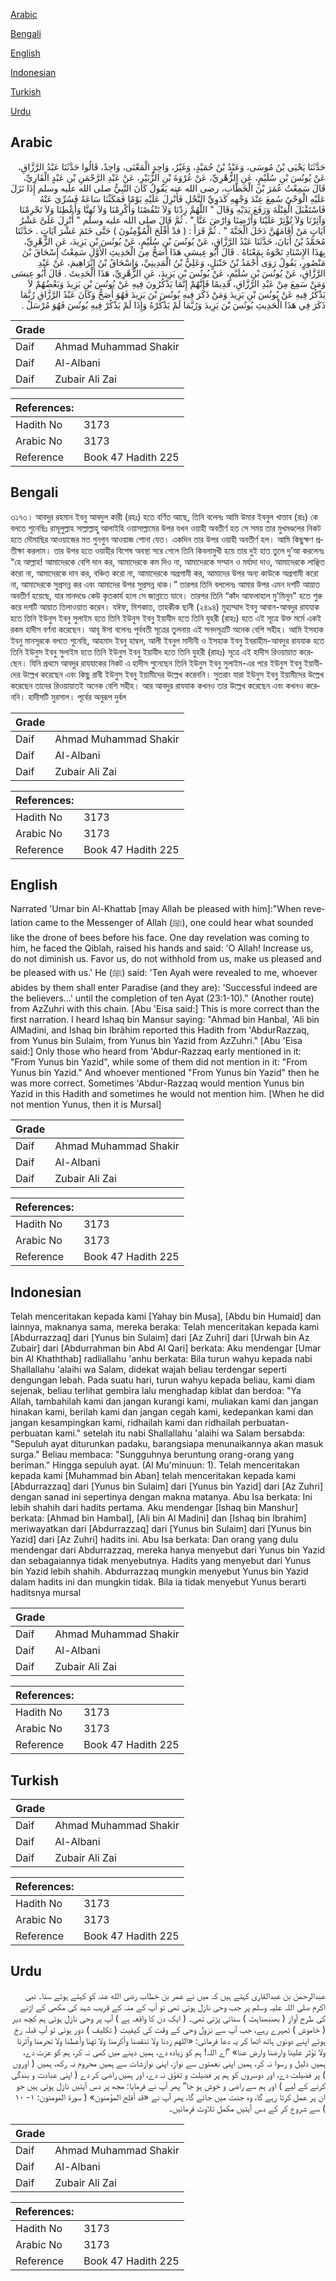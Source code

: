 [Arabic](#arabic)

[Bengali](#bengali)

[English](#english)

[Indonesian](#indonesian)

[Turkish](#turkish)

[Urdu](#urdu)

## Arabic


<div dir="rtl" lang="ar" style={{fontSize:'larger',backgroundColor:'#f8f9fa',padding:20}}>
حَدَّثَنَا يَحْيَى بْنُ مُوسَى، وَعَبْدُ بْنُ حُمَيْدٍ، وَغَيْرُ، وَاحِدٍ الْمَعْنَى، وَاحِدٌ، قَالُوا حَدَّثَنَا عَبْدُ الرَّزَّاقِ، عَنْ يُونُسَ بْنِ سُلَيْمٍ، عَنِ الزُّهْرِيِّ، عَنْ عُرْوَةَ بْنِ الزُّبَيْرِ، عَنْ عَبْدِ الرَّحْمَنِ بْنِ عَبْدٍ الْقَارِيِّ، قَالَ سَمِعْتُ عُمَرَ بْنَ الْخَطَّابِ، رضى الله عنه يَقُولُ كَانَ النَّبِيُّ صلى الله عليه وسلم إِذَا نَزَلَ عَلَيْهِ الْوَحْىُ سُمِعَ عِنْدَ وَجْهِهِ كَدَوِيِّ النَّحْلِ فَأُنْزِلَ عَلَيْهِ يَوْمًا فَمَكَثْنَا سَاعَةً فَسُرِّيَ عَنْهُ فَاسْتَقْبَلَ الْقِبْلَةَ وَرَفَعَ يَدَيْهِ وَقَالَ ‏"‏ اللَّهُمَّ زِدْنَا وَلاَ تَنْقُصْنَا وَأَكْرِمْنَا وَلاَ تُهِنَّا وَأَعْطِنَا وَلاَ تَحْرِمْنَا وَآثِرْنَا وَلاَ تُؤْثِرْ عَلَيْنَا وَأَرْضِنَا وَارْضَ عَنَّا ‏"‏ ‏.‏ ثُمَّ قَالَ صلى الله عليه وسلم ‏"‏ أُنْزِلَ عَلَىَّ عَشْرُ آيَاتٍ مَنْ أَقَامَهُنَّ دَخَلَ الْجَنَّةَ ‏"‏ ‏.‏ ثُمَّ قَرَأَ ‏:‏ ‏(‏ قدْ أَفْلَحَ الْمُؤْمِنُونَ ‏)‏ حَتَّى خَتَمَ عَشْرَ آيَاتٍ ‏.‏ حَدَّثَنَا مُحَمَّدُ بْنُ أَبَانَ، حَدَّثَنَا عَبْدُ الرَّزَّاقِ، عَنْ يُونُسَ بْنِ سُلَيْمٍ، عَنْ يُونُسَ بْنِ يَزِيدَ، عَنِ الزُّهْرِيِّ، بِهَذَا الإِسْنَادِ نَحْوَهُ بِمَعْنَاهُ ‏.‏ قَالَ أَبُو عِيسَى هَذَا أَصَحُّ مِنَ الْحَدِيثِ الأَوَّلِ سَمِعْتُ إِسْحَاقَ بْنَ مَنْصُورٍ، يَقُولُ رَوَى أَحْمَدُ بْنُ حَنْبَلٍ، وَعَلِيُّ بْنُ الْمَدِينِيِّ، وَإِسْحَاقُ بْنُ إِبْرَاهِيمَ، عَنْ عَبْدِ الرَّزَّاقِ، عَنْ يُونُسَ بْنِ سُلَيْمٍ، عَنْ يُونُسَ بْنِ يَزِيدَ، عَنِ الزُّهْرِيِّ، هَذَا الْحَدِيثَ ‏.‏ قَالَ أَبُو عِيسَى وَمَنْ سَمِعَ مِنْ عَبْدِ الرَّزَّاقِ، قَدِيمًا فَإِنَّهُمْ إِنَّمَا يَذْكُرُونَ فِيهِ عَنْ يُونُسَ بْنِ يَزِيدَ وَبَعْضُهُمْ لاَ يَذْكُرُ فِيهِ عَنْ يُونُسَ بْنِ يَزِيدَ وَمَنْ ذَكَرَ فِيهِ يُونُسَ بْنَ يَزِيدَ فَهُوَ أَصَحُّ وَكَانَ عَبْدُ الرَّزَّاقِ رُبَّمَا ذَكَرَ فِي هَذَا الْحَدِيثِ يُونُسَ بْنَ يَزِيدَ وَرُبَّمَا لَمْ يَذْكُرْهُ وَإِذَا لَمْ يَذْكُرْ فِيهِ يُونُسَ فَهُوَ مُرْسَلٌ ‏.‏
</div>
<div style={{backgroundColor:'#f8f9fa',padding:20, marginBottom: 10}}><table> <thead> <tr> <th>Grade</th> <th></th> </tr> </thead> <tbody> <tr><td>Daif</td><td>Ahmad Muhammad Shakir</td></tr><tr><td>Daif</td><td>Al-Albani</td></tr><tr><td>Daif</td><td>Zubair Ali Zai</td></tr></tbody></table><table> <thead> <tr> <th>References:</th> <th></th> </tr> </thead> <tbody><tr><td>Hadith No</td><td>3173</td></tr><tr><td>Arabic No</td><td>3173</td></tr><tr><td>Reference</td><td>Book 47 Hadith 225</td></tr></tbody></table></div>

## Bengali


<div dir="ltr" lang="bn" style={{fontSize:'larger',backgroundColor:'#f8f9fa',padding:20}}>
৩১৭৩। আবদুর রহমান ইবনু আবদুল কারী (রহঃ) হতে বর্ণিত আছে, তিনি বলেনঃ আমি উমার ইবনুল খাত্তাব (রাঃ) কে বলতে শুনেছিঃ রাসূলুল্লাহ সাল্লাল্লাহু আলাইহি ওয়াসাল্লামের উপর যখন ওয়াহী অবতীর্ণ হত সে সময় তার মুখমণ্ডলের নিকট হতে মৌমাছির আওয়াজের মত গুনগুন আওয়াজ শোনা যেত। একদিন তার উপর ওয়াহী অবতীর্ণ হল। আমি কিছুক্ষণ প্রতীক্ষা করলাম। তার উপর হতে ওয়াহীর বিশেষ অবস্থা সরে গেলে তিনি কিবলামুখী হয়ে তার দুই হাত তুলে দু’আ করলেনঃ “হে আল্লাহ! আমাদেরকে বেশি দান কর, আমাদেরকে কম দিও না, আমাদেরকে সম্মান ও মর্যাদা দাও, আমাদেরকে লাঞ্ছিত করো না, আমাদেরকে দান কর, বঞ্চিত করো না, আমাদেরকে অগ্রগামী কর, আমাদের উপর অন্য কাউকে অগ্রগামী করো না, আমাদেরকে সুপ্রসন্ন কর এবং আমাদের উপর সুপ্রসন্ন থাক।” তারপর তিনি বললেনঃ আমার উপর এমন দশটি আয়াত অবতীর্ণ হয়েছে, যার মানদণ্ডে কেউ কৃতকার্য হলে সে জান্নাতে যাবে। তারপর তিনি “কাঁদ আফলাহাল মু'মিনূন" হতে শুরু করে দশটি আয়াত তিলাওয়াত করেন। যঈফ, মিশকাত, তাহকীক ছানী (২৪৯৪) মুহাম্মাদ ইবনু আবান-আবদুর রাযযাক হতে তিনি ইউনুস ইবনু সুলাইম হতে তিনি ইউনুস ইবনু ইয়াযীদ হতে তিনি যুহরী (রাহঃ) হতে এই সূত্রে উক্ত মর্মে একই রকম হাদীস বর্ণনা করেছেন। আবূ ঈসা বলেনঃ পূর্ববতী সূত্রের তুলনায় এই সনদসূত্রটি অনেক বেশি সহীহ। আমি ইসহাক ইবনু মানসূরকে বলতে শুনেছি, আহমাদ ইবনু হাম্বল, আলী ইবনুল মাদীনী ও ইসহাক ইবনু ইবরাহীম-আবদুর রাযযাক হতে তিনি ইউনুস ইবনু সুলাইম হতে তিনি ইউনুস ইবনু ইয়াযীদ হতে তিনি যুহরী (রাহঃ) সূত্রে এই হাদীস রিওয়ায়াত করেছেন। যিনি প্রথমে আবদুর রাযযাকের নিকট এ হাদীস শুনেছেন তিনি ইউনুস ইবনু সুলাইম-এর পরে ইউনুস ইবনু ইয়াযীদের উল্লেখ করেছেন এবং কিছু রাবী ইউনুস ইবনু ইয়ামীদের উল্লেখ করেননি। সুতরাং যারা ইউনুস ইবনু ইয়ামীদের উল্লেখ করেছেন তাদের রিওয়ায়াতই অনেক বেশি সহীহ। আর আবদুর রাযযাক কখনও তার উল্লেখ করেছেন এবং কখনও করেননি। হাদীসটি মুরসাল। পূর্বের অনুরূপ দুর্বল
</div>
<div style={{backgroundColor:'#f8f9fa',padding:20, marginBottom: 10}}><table> <thead> <tr> <th>Grade</th> <th></th> </tr> </thead> <tbody> <tr><td>Daif</td><td>Ahmad Muhammad Shakir</td></tr><tr><td>Daif</td><td>Al-Albani</td></tr><tr><td>Daif</td><td>Zubair Ali Zai</td></tr></tbody></table><table> <thead> <tr> <th>References:</th> <th></th> </tr> </thead> <tbody><tr><td>Hadith No</td><td>3173</td></tr><tr><td>Arabic No</td><td>3173</td></tr><tr><td>Reference</td><td>Book 47 Hadith 225</td></tr></tbody></table></div>

## English


<div dir="ltr" lang="en" style={{fontSize:'larger',backgroundColor:'#f8f9fa',padding:20}}>
Narrated 'Umar bin Al-Khattab [may Allah be pleased with him]:"When revelation came to the Messenger of Allah (ﷺ), one could hear what sounded like the drone of bees before his face. One day revelation was coming to him, he faced the Qiblah, raised his hands and said: 'O Allah! Increase us, do not diminish us. Favor us, do not withhold from us, make us pleased and be pleased with us.' He (ﷺ) said: 'Ten Ayah were revealed to me, whoever abides by them shall enter Paradise (and they are): 'Successful indeed are the believers...' until the completion of ten Ayat (23:1-10)." (Another route) from AzZuhri with this chain. [Abu 'Eisa said:] This is more correct than the first narration. I heard Ishaq bin Mansur saying: "Ahmad bin Hanbal, 'Ali bin AlMadini, and Ishaq bin Ibrãhim reported this Hadith from 'AbdurRazzaq, from Yunus bin Sulaim, from Yunus bin Yazid from AzZuhri." [Abu 'Eisa said:] Only those who heard from 'Abdur-Razzaq early mentioned in it: "From Yunus bin Yazid", while some of them did not mention in it: "From Yunus bin Yazid." And whoever mentioned "From Yunus bin Yazid" then he was more correct. Sometimes 'Abdur-Razzaq would mention Yunus bin Yazid in this Hadith and sometimes he would not mention him. [When he did not mention Yunus, then it is Mursal]
</div>
<div style={{backgroundColor:'#f8f9fa',padding:20, marginBottom: 10}}><table> <thead> <tr> <th>Grade</th> <th></th> </tr> </thead> <tbody> <tr><td>Daif</td><td>Ahmad Muhammad Shakir</td></tr><tr><td>Daif</td><td>Al-Albani</td></tr><tr><td>Daif</td><td>Zubair Ali Zai</td></tr></tbody></table><table> <thead> <tr> <th>References:</th> <th></th> </tr> </thead> <tbody><tr><td>Hadith No</td><td>3173</td></tr><tr><td>Arabic No</td><td>3173</td></tr><tr><td>Reference</td><td>Book 47 Hadith 225</td></tr></tbody></table></div>

## Indonesian


<div dir="ltr" lang="id" style={{fontSize:'larger',backgroundColor:'#f8f9fa',padding:20}}>
Telah menceritakan kepada kami [Yahay bin Musa], [Abdu bin Humaid] dan lainnya, maknanya sama, mereka beraka: Telah menceritakan kepada kami [Abdurrazzaq] dari [Yunus bin Sulaim] dari [Az Zuhri] dari [Urwah bin Az Zubair] dari [Abdurrahman bin Abd Al Qari] berkata: Aku mendengar [Umar bin Al Khaththab] radliallahu 'anhu berkata: Bila turun wahyu kepada nabi Shallallahu 'alaihi wa Salam, didekat wajah beliau terdengar seperti dengungan lebah. Pada suatu hari, turun wahyu kepada beliau, kami diam sejenak, beliau terlihat gembira lalu menghadap kiblat dan berdoa: "Ya Allah, tambahilah kami dan jangan kurangi kami, muliakan kami dan jangan hinakan kami, berilah kami dan jangan cegah kami, kedepankan kami dan jangan kesampingkan kami, ridhailah kami dan ridhailah perbuatan-perbuatan kami." setelah itu nabi Shallallahu 'alaihi wa Salam bersabda: "Sepuluh ayat diturunkan padaku, barangsiapa menunaikannya akan masuk surga." Beliau membaca: "Sungguhnya beruntung orang-orang yang beriman." Hingga sepuluh ayat. (Al Mu'minuun: 1). Telah menceritakan kepada kami [Muhammad bin Aban] telah menceritakan kepada kami [Abdurrazzaq] dari [Yunus bin Sulaim] dari [Yunus bin Yazid] dari [Az Zuhri] dengan sanad ini sepertinya dengan makna matanya. Abu Isa berkata: Ini lebih shahih dari hadits pertama. Aku mendengar [Ishaq bin Manshur] berkata: [Ahmad bin Hambal], [Ali bin Al Madini] dan [Ishaq bin Ibrahim] meriwayatkan dari [Abdurrazzaq] dari [Yunus bin Sulaim] dari [Yunus bin Yazid] dari [Az Zuhri] hadits ini. Abu Isa berkata: Dan orang yang dulu mendengar dari Abdurrazzaq, mereka hanya menyebut dari Yunus bin Yazid dan sebagaiannya tidak menyebutnya. Hadits yang menyebut dari Yunus bin Yazid lebih shahih. Abdurrazzaq mungkin menyebut Yunus bin Yazid dalam hadits ini dan mungkin tidak. Bila ia tidak menyebut Yunus berarti haditsnya mursal
</div>
<div style={{backgroundColor:'#f8f9fa',padding:20, marginBottom: 10}}><table> <thead> <tr> <th>Grade</th> <th></th> </tr> </thead> <tbody> <tr><td>Daif</td><td>Ahmad Muhammad Shakir</td></tr><tr><td>Daif</td><td>Al-Albani</td></tr><tr><td>Daif</td><td>Zubair Ali Zai</td></tr></tbody></table><table> <thead> <tr> <th>References:</th> <th></th> </tr> </thead> <tbody><tr><td>Hadith No</td><td>3173</td></tr><tr><td>Arabic No</td><td>3173</td></tr><tr><td>Reference</td><td>Book 47 Hadith 225</td></tr></tbody></table></div>

## Turkish


<div dir="ltr" lang="tr" style={{fontSize:'larger',backgroundColor:'#f8f9fa',padding:20}}>

</div>
<div style={{backgroundColor:'#f8f9fa',padding:20, marginBottom: 10}}><table> <thead> <tr> <th>Grade</th> <th></th> </tr> </thead> <tbody> <tr><td>Daif</td><td>Ahmad Muhammad Shakir</td></tr><tr><td>Daif</td><td>Al-Albani</td></tr><tr><td>Daif</td><td>Zubair Ali Zai</td></tr></tbody></table><table> <thead> <tr> <th>References:</th> <th></th> </tr> </thead> <tbody><tr><td>Hadith No</td><td>3173</td></tr><tr><td>Arabic No</td><td>3173</td></tr><tr><td>Reference</td><td>Book 47 Hadith 225</td></tr></tbody></table></div>

## Urdu


<div dir="rtl" lang="ur" style={{fontSize:'larger',backgroundColor:'#f8f9fa',padding:20}}>
عبدالرحمٰن بن عبدالقاری کہتے ہیں کہ میں نے عمر بن خطاب رضی الله عنہ کو کہتے ہوئے سنا۔ نبی اکرم صلی اللہ علیہ وسلم پر جب وحی نازل ہوتی تھی تو آپ کے منہ کے قریب شہد کی مکھی کے اڑنے کی طرح آواز ( بھنبھناہٹ ) سنائی پڑتی تھی۔ ( ایک دن کا واقعہ ہے ) آپ پر وحی نازل ہوئی ہم کچھ دیر ( خاموش ) ٹھہرے رہے، جب آپ سے نزول وحی کے وقت کی کیفیت ( تکلیف ) دور ہوئی تو آپ قبلہ رخ ہوئے اپنے دونوں ہاتھ اٹھا کر یہ دعا فرمائی: «اللهم زدنا ولا تنقصنا وأكرمنا ولا تهنا وأعطنا ولا تحرمنا وآثرنا ولا تؤثر علينا وارضنا وارض عنا» ”اے اللہ! ہم کو زیادہ دے، ہمیں دینے میں کمی نہ کر، ہم کو عزت دے، ہمیں ذلیل و رسوا نہ کر، ہمیں اپنی نعمتوں سے نواز، اپنی نوازشات سے ہمیں محروم نہ رکھ، ہمیں ( اوروں ) پر فضیلت دے، اور دوسروں کو ہم پر فضیلت و تفوّق نہ دے، اور ہمیں راضی کر دے ( اپنی عبادت و بندگی کرنے کے لیے ) اور ہم سے راضی و خوش ہو جا“ پھر آپ نے فرمایا: مجھ پر دس آیتیں نازل ہوئی ہیں جو ان پر عمل کرتا رہے گا، وہ جنت میں جائے گا، پھر آپ نے «قد أفلح المؤمنون» ( سورۃ المومنون: ۱- ۱۰ ) سے شروع کر کے دس آیتیں مکمل تلاوت فرمائیں۔
</div>
<div style={{backgroundColor:'#f8f9fa',padding:20, marginBottom: 10}}><table> <thead> <tr> <th>Grade</th> <th></th> </tr> </thead> <tbody> <tr><td>Daif</td><td>Ahmad Muhammad Shakir</td></tr><tr><td>Daif</td><td>Al-Albani</td></tr><tr><td>Daif</td><td>Zubair Ali Zai</td></tr></tbody></table><table> <thead> <tr> <th>References:</th> <th></th> </tr> </thead> <tbody><tr><td>Hadith No</td><td>3173</td></tr><tr><td>Arabic No</td><td>3173</td></tr><tr><td>Reference</td><td>Book 47 Hadith 225</td></tr></tbody></table></div>